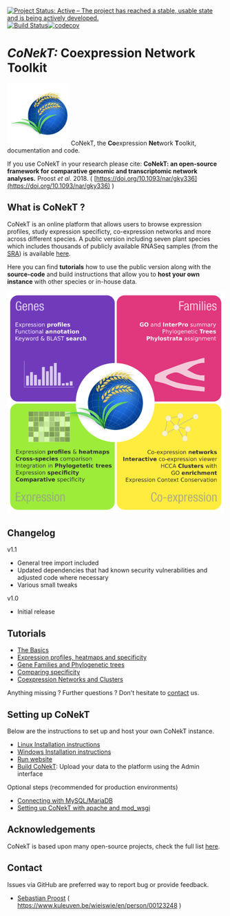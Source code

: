 [![Project Status: Active – The project has reached a stable, usable state and is being actively developed.](https://www.repostatus.org/badges/latest/active.svg)](https://www.repostatus.org/#active)
[![Build Status](https://travis-ci.com/sepro/CoNekT.svg?token=vdYZsosSa4u8pvrap4yc&branch=master)](https://travis-ci.com/sepro/CoNekT)[![codecov](https://codecov.io/gh/sepro/CoNekT/branch/master/graph/badge.svg?token=7AtQXvFWcJ)](https://codecov.io/gh/sepro/CoNekT)

# *CoNekT:* Coexpression Network Toolkit

![conekt logo](docs/images/icon-144x144.png "Conekt Logo") CoNekT, the **Co**expression **Net**work **T**oolkit, 
documentation and code. 

If you use CoNekT in your research please cite: **CoNekT: an open-source framework for comparative genomic and transcriptomic network analyses.**
Proost *et al*. 2018. ( [https://doi.org/10.1093/nar/gky336](https://doi.org/10.1093/nar/gky336) )

What is CoNekT ?
----------------

CoNekT is an online platform that allows users to browse expression profiles, study expression specificty, co-expression
networks and more across different species. A public version including seven plant species which includes thousands of 
publicly available RNASeq samples (from the [SRA](https://www.ncbi.nlm.nih.gov/sra)) is available 
[here](http://conekt.mpimp-golm.mpg.de/pub/).

Here you can find **tutorials** how to use the public version along with the **source-code** and build instructions that 
allow you to **host your own instance** with other species or in-house data.

![features_overview](./docs/images/feature_overview.png)

Changelog
---------

v1.1

  * General tree import included
  * Updated dependencies that had known security vulnerabilities and adjusted code where necessary
  * Various small tweaks

v1.0

  * Initial release
  
Tutorials
---------

  * [The Basics](docs/tutorials/001_basics.md)
  * [Expression profiles, heatmaps and specificity](docs/tutorials/002_expression_profiles.md)
  * [Gene Families and Phylogenetic trees](docs/tutorials/003_gene_families_trees.md)
  * [Comparing specificity](docs/tutorials/004_compare_specificity.md)
  * [Coexpression Networks and Clusters](docs/tutorials/005_coexpression_networks_clusters.md)
  
  
Anything missing ? Further questions ? Don't hesitate to [contact](mailto:sebastian.proost@gmail.com) us.

Setting up CoNekT
-----------------
Below are the instructions to set up and host your own CoNekT instance.

  * [Linux Installation instructions](docs/install_linux.md)
  * [Windows Installation instructions](docs/install_windows.md)
  * [Run website](docs/run_website.md)
  * [Build CoNekT](docs/building_conekt.md): Upload your data to the platform using the Admin interface
  
  
Optional steps (recommended for production environments)
  * [Connecting with MySQL/MariaDB](docs/connect_mysql.md)
  * [Setting up CoNekT with apache and mod_wsgi](docs/apache_wsgi.md)



Acknowledgements
----------------

CoNekT is based upon many open-source projects, check the full list [here](docs/acknowledgements.md). 


Contact
-------

Issues via GitHub are preferred way to report bug or provide feedback.

  * [Sebastian Proost](https://www.kuleuven.be/wieiswie/en/person/00123248) ( https://www.kuleuven.be/wieiswie/en/person/00123248 )
